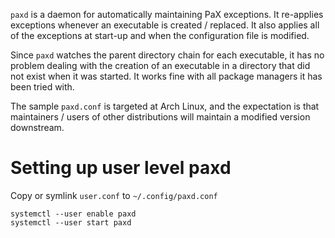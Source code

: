 `paxd` is a daemon for automatically maintaining PaX exceptions. It re-applies
exceptions whenever an executable is created / replaced. It also applies all of
the exceptions at start-up and when the configuration file is modified.

Since `paxd` watches the parent directory chain for each executable, it has no
problem dealing with the creation of an executable in a directory that did not
exist when it was started. It works fine with all package managers it has been
tried with.

The sample `paxd.conf` is targeted at Arch Linux, and the expectation is that
maintainers / users of other distributions will maintain a modified version
downstream.

Setting up user level paxd
==========================

Copy or symlink `user.conf` to `~/.config/paxd.conf`

    systemctl --user enable paxd
    systemctl --user start paxd


